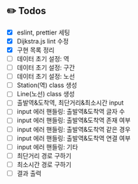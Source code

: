 ## ✏️ Todos
- [X] eslint, prettier 세팅
- [X] Dijkstra.js lint 수정
- [X] 구현 목록 정리
- [ ] 데이터 초기 설정: 역
- [ ] 데이터 초기 설정: 구간
- [ ] 데이터 초기 설정: 노선
- [ ] Station(역) class 생성
- [ ] Line(노선) class 생성
- [ ] 출발역&도착역, 최단거리&최소시간 input 
- [ ] input 에러 핸들링: 출발역&도착역 글자 수
- [ ] input 에러 핸들링: 출발역&도착역 존재 여부
- [ ] input 에러 핸들링: 출발역&도착역 같은 경우
- [ ] input 에러 핸들링: 출발역&도착역 연결 여부  
- [ ] input 에러 핸들링: 기타
- [ ] 최단거리 경로 구하기
- [ ] 최소시간 경로 구하기
- [ ] 결과 출력 